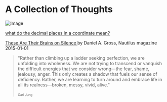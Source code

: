 # A Collection of Thoughts
![Image](https://www.adn.com/resizer/xbmeJzG-fehUYkCZPdr98YLm3aY=/600x0/s3.amazonaws.com/arc-wordpress-client-uploads/adn/wp-content/uploads/2016/07/28170037/160717-denali-soundscapes-0085.jpg?token=bar)

<a href="http://gis.stackexchange.com/questions/8650/measuring-accuracy-of-latitude-and-longitude">what do the decimal places in a coordinate mean?</a>

<a href="http://nautil.us/issue/101/in-our-nature/these-are-their-brains-on-silence">These Are Their Brains on Silence </a> by Daniel A. Gross, Nautilus magazine 2015-01-01


>"Rather than climbing up a ladder seeking perfection, we are unfolding into wholeness. We are not trying to transcend or vanquish the difficult energies that we consider wrong—the fear, shame, jealousy, anger. This only creates a shadow that fuels our sense of deficiency. Rather, we are learning to turn around and embrace life in all its realness—broken, messy, vivid, alive." 
> <br> <br>           <font size="1">Carl Jung</font> 
